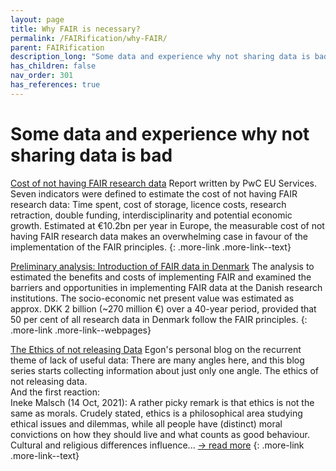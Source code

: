 ```yaml
---
layout: page
title: Why FAIR is necessary?
permalink: /FAIRification/why-FAIR/
parent: FAIRification
description_long: "Some data and experience why not sharing data is bad"
has_children: false
nav_order: 301
has_references: true
---
```


# Some data and experience why not sharing data is bad
[Cost of not having FAIR research data](http://publications.europa.eu/resource/cellar/d375368c-1a0a-11e9-8d04-01aa75ed71a1.0001.01/DOC_1)
Report written by PwC EU Services. Seven indicators were defined to
estimate the cost of not having FAIR research data: Time spent, cost of storage, licence
costs, research retraction, double funding, interdisciplinarity and potential economic
growth. Estimated at €10.2bn per year in Europe, the measurable cost of not having FAIR research data makes an overwhelming case in favour of the implementation of the FAIR principles.
{: .more-link .more-link--text}

[Preliminary analysis: Introduction of FAIR data in Denmark](https://ufm.dk/en/publications/2018/preliminary-analysis-introduction-of-fair-data-in-denmark)
The analysis to estimated the benefits and costs of implementing FAIR and examined the barriers and opportunities in implementing FAIR data at the Danish research institutions. The socio-economic net present value was estimated as approx. DKK 2 billion (~270 million €) over a 40-year period,
provided that 50 per cent of all research data in Denmark follow the FAIR principles. 
{: .more-link .more-link--webpages}

[The Ethics of not releasing Data](https://chem-bla-ics.blogspot.com/2021/10/the-ethics-of-not-releasing-data-1.html?m=1)
Egon's personal blog on the recurrent theme of lack of useful data: There are many angles here, and this blog series starts collecting information about just only one angle. The ethics of not releasing data. <br> 
And the first reaction: <br>
Ineke Malsch (14 Oct, 2021): A rather picky remark is that ethics is not the same as morals. Crudely stated, ethics is a philosophical area studying ethical issues and dilemmas, while all people have (distinct) moral convictions on how they should live and what counts as good behaviour. Cultural and religious differences influence... [&#x2192; read more](https://www.ethicschool.nl/is-the-choice-to-share-research-data-an-ethical-decision)
{: .more-link .more-link--text}